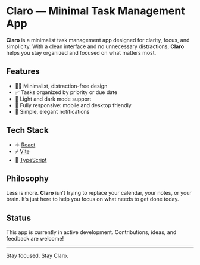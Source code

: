 # Claro — Minimal Task Management App

**Claro** is a minimalist task management app designed for clarity, focus, and simplicity. With a clean interface and no unnecessary distractions, **Claro** helps you stay organized and focused on what matters most.

## Features

- 🧘‍♂️ Minimalist, distraction-free design  
- ✅ Tasks organized by priority or due date  
- 🌙 Light and dark mode support  
- 📱 Fully responsive: mobile and desktop friendly  
- 🔔 Simple, elegant notifications  

## Tech Stack

- ⚛️ [React](https://react.dev/)
- ⚡ [Vite](https://vitejs.dev/)
- 🧩 [TypeScript](https://www.typescriptlang.org/)

## Philosophy

Less is more. **Claro** isn’t trying to replace your calendar, your notes, or your brain. It’s just here to help you focus on what needs to get done today.

## Status

This app is currently in active development. Contributions, ideas, and feedback are welcome!

---

Stay focused. Stay Claro.
